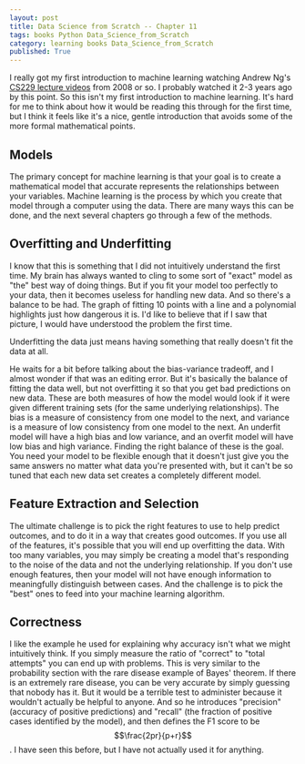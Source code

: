```yaml
---
layout: post
title: Data Science from Scratch -- Chapter 11
tags: books Python Data_Science_from_Scratch
category: learning books Data_Science_from_Scratch
published: True
---
```


I really got my first introduction to machine learning watching Andrew Ng's [CS229 lecture videos](https://www.youtube.com/watch?v=UzxYlbK2c7E&list=PLA89DCFA6ADACE599) from 2008 or so. I probably watched it 2-3 years ago by this point. So this isn't my first introduction to machine learning. It's hard for me to think about how it would be reading this through for the first time, but I think it feels like it's a nice, gentle introduction that avoids some of the more formal mathematical points.

## Models

The primary concept for machine learning is that your goal is to create a mathematical model that accurate represents the relationships between your variables. Machine learning is the process by which you create that model through a computer using the data. There are many ways this can be done, and the next several chapters go through a few of the methods.

## Overfitting and Underfitting

I know that this is something that I did not intuitively understand the first time. My brain has always wanted to cling to some sort of "exact" model as "the" best way of doing things. But if you fit your model too perfectly to your data, then it becomes useless for handling new data. And so there's a balance to be had. The graph of fitting 10 points with a line and a polynomial highlights just how dangerous it is. I'd like to believe that if I saw that picture, I would have understood the problem the first time.

Underfitting the data just means having something that really doesn't fit the data at all.

He waits for a bit before talking about the bias-variance tradeoff, and I almost wonder if that was an editing error. But it's basically the balance of fitting the data well, but not overfitting it so that you get bad predictions on new data. These are both measures of how the model would look if it were given different training sets (for the same underlying relationships). The bias is a measure of consistency from one model to the next, and variance is a measure of low consistency from one model to the next. An underfit model will have a high bias and low variance, and an overfit model will have low bias and high variance. Finding the right balance of these is the goal. You need your model to be flexible enough that it doesn't just give you the same answers no matter what data you're presented with, but it can't be so tuned that each new data set creates a completely different model.

## Feature Extraction and Selection

The ultimate challenge is to pick the right features to use to help predict outcomes, and to do it in a way that creates good outcomes. If you use all of the features, it's possible that you will end up overfitting the data. With too many variables, you may simply be creating a model that's responding to the noise of the data and not the underlying relationship. If you don't use enough features, then your model will not have enough information to meaningfully distinguish between cases. And the challenge is to pick the "best" ones to feed into your machine learning algorithm.

## Correctness

I like the example he used for explaining why accuracy isn't what we might intuitively think. If you simply measure the ratio of "correct" to "total attempts" you can end up with problems. This is very similar to the probability section with the rare disease example of Bayes' theorem. If there is an extremely rare disease, you can be very accurate by simply guessing that nobody has it. But it would be a terrible test to administer because it wouldn't actually be helpful to anyone. And so he introduces "precision" (accuracy of positive predictions) and "recall" (the fraction of positive cases identified by the model), and then defines the F1 score to be $$\frac{2pr}{p+r}$$. I have seen this before, but I have not actually used it for anything.
